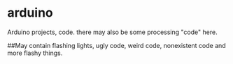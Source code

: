 # arduino
Arduino projects, code. there may also be some processing "code" here.

##May contain flashing lights, ugly code, weird code, nonexistent code and more flashy things.
